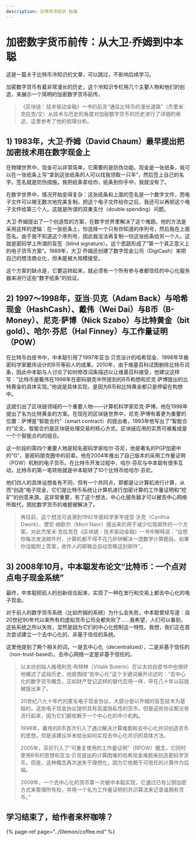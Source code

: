 ```yaml
---
description: 比特币冷知识-枯燥
---
```


# 加密数字货币前传：从大卫·乔姆到中本聪

 这是一篇关于比特币冷知识的文章，可以跳过，不影响后续学习。

 加密数字货币有着非常漫长的历史，这个冷知识专栏用几个主要人物和他们的创造，来展示一个简明的加密数字货币前传。

> 《区块链：技术驱动金融》一书的前言“通往比特币的漫长道路”（杰里米·克拉克/文）从技术与历史的角度对加密数字货币的历史进行了详细的阐述，这里参考了他的梳理分析。

##  1\) 1983年，大卫·乔姆（David Chaum）最早提出把加密技术用在数字现金上

 在物理世界中，现金可以非常简单，它需要的是防伪功能。现金是一张纸条，我可以在一张纸条上写“拿到这张纸条的人可以找我领取一只羊”，然后签上自己的名字。签名就是防伪措施。我把纸条拿给你，纸条到你手中，我就没有了。

 在数字世界中，情况开始变得复杂：这张纸条和上面的签名是一个数字文件，而电子文件可以被无数次地完美复制。把这个电子文件给你之后，我还可以再把这个电子文件给第三个人。这就是所谓的双重支付（double spending）问题。

 大卫·乔姆提出了一个创造性的方案，在数字世界里解决了这个难题。他的方法是采用这样的逻辑：在一张纸条上，你选择一个只有你知道的序列号，然后我在上面签名。由于我不知道这个序列号，因此我没法再复制一份这张纸条给另一个人。这就是密码学上所谓的盲签（blind signature）。这个思路形成了“第一个真正意义上的电子货币方案”。1989年，大卫·乔姆还创建了数字现金公司（DigiCash）来把自己的想法商业化，但未能被大规模接受。

 这个方案的缺点是，它要运转起来，就必须有一个所有参与者都信任的中心化服务器来进行这些“数字纸条”的验证。

##  2\) 1997～1998年，亚当·贝克（Adam Back）与哈希现金（HashCash）、戴伟（Wei Dai）与B币（B-Money）、尼克·萨博（Nick Szabo）与比特黄金（bit gold）、哈尔·芬尼（Hal Finney）与工作量证明（POW）

 在比特币白皮书中，中本聪引用了1997年亚当·贝克设计的哈希现金、1998年华裔密码学家戴伟设计的B币等前人的成果。2010年，由于维基百科试图删除比特币词条，因此中本聪与人讨论了如何修改词条描述以让维基百科接受，他建议这样写：“比特币是戴伟在1998年在密码朋克中所提到的B币构想和尼克·萨博提出的比特黄金的具体实现。”他说是具体实现，是因为B币和比特黄金都只是停留在构想中。

 这就引出了区块链领域的一个重要人物——计算机科学家尼克·萨博。他在1998年提出了名为比特黄金的方案。在现在的区块链世界中，尼克·萨博有着更为重要的位置：萨博是“智能合约”（smart contract）的提出者，1993年他写出了“智能合约”论文。智能合约是区块链处理交易的核心方式，区块链应用的实质可被看成是一个个智能合约的组合。

 这一阶段的第四个重要人物是知名密码学家哈尔·芬尼，他是著名的PGP加密中的“G”，是密码朋克圈中的前辈。他在2004年推出了自己版本的采用工作量证明（POW）机制的电子货币。在比特币开发过程中，哈尔·芬尼与中本聪有很多互动，比特币的第一笔转账就是中本聪转了10个比特币给哈尔·芬尼。

 他们四人的具体设想各有不同，但有一个共同点，即都是让计算机进行计算，从而“创造”电子现金，它们是比特币系统让计算机进行加密计算的工作量证明和“挖矿”的创意来源。这非常重要，有了这个想法，中心化服务器才可以被去中心网络所取代，困扰数字货币的难题被解决了。

> 再往前，这个想法可追溯到1992年密码学家辛提亚·沃克（Cynthia Dwork）、摩尼·纳欧尔（Moni Naor）提出来的用于减少垃圾邮件的一个方案，对此杰里米·克拉克在《区块链：技术驱动金融》一书中解释说：“设想你每次发送邮件时，计算机都不得不花几秒钟解决一道数学计算题目。如果你没能附上答案，收件人的邮箱会自动忽略这封邮件”。

##  3\) 2008年10月，中本聪发布论文“比特币：一个点对点电子现金系统”

 最终，中本聪把前人的创新综合起来，实现了一种在发行和交易上都去中心化的电子现金。

 对于前人的数字货币系统（比如乔姆的系统）为什么会失败，中本聪曾经写道：自20世纪90年代以来所有的虚拟货币公司全都失败了……我希望，人们可以看到，这些系统之所以失败，显然是因为它们的中心化控制这一特性。我想，我们正在首次尝试建立一个去中心化的、非基于信任的系统。

 这里他提到了两个相关的词，一是去中心化（decentralized），二是非基于信任的（non-trust-based）。去中心网络一定是非基于信任的。

> 以太坊创始人维塔利克·布特林（Vitalik Buterin）在以太坊白皮书中也很好地概述了这段历史，他是围绕“去中心化”这个关键词展开论述的：“去中心化的数字货币概念，正如财产登记这样的替代应用一样，早在几十年以前就被提出来了。
>
>  20世纪八九十年代的匿名电子现金协议，大部分是以乔姆的盲签技术为基础的。这些电子现金协议提供具有高度隐私性的货币，但是这些协议都没有流行起来，因为它们都依赖于一个中心化的中介机构。
>
>  1998年，戴伟的B币首次引入了通过解决计算难题和去中心化共识创造货币的思想，但是该建议并未给出如何实现去中心化共识的具体方法。
>
>  2005年，芬尼引入了“可重复使用的工作量证明”（RPOW）概念，它同时使用B币的思想和亚当·贝克提出的计算困难的哈希现金难题来创造密码学货币。但是，这种概念再次迷失于理想化，因为它依赖于可信任的计算作为后端。
>
>  2009年，一个去中心化的货币第一次被中本聪实现，它通过已有公钥加密方式来管理所有权，并用一个名为工作量证明的共识算法来记录谁拥有货币。”

## 学习结束了，给作者来杯咖啡？

{% page-ref page="../0lemon/coffee.md" %}

